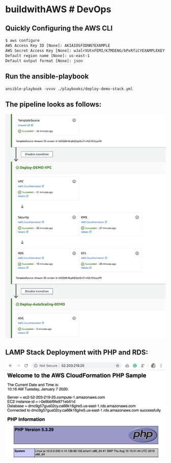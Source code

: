 # buildwithAWS # DevOps

## Quickly Configuring the AWS CLI

```
$ aws configure
AWS Access Key ID [None]: AKIAIOSFODNN7EXAMPLE
AWS Secret Access Key [None]: wJalrXUtnFEMI/K7MDENG/bPxRfiCYEXAMPLEKEY
Default region name [None]: us-east-1
Default output format [None]: json
```

## Run the ansible-playbook

```
ansible-playbook -vvvv ./playbooks/deploy-demo-stack.yml
```

## The pipeline looks as follows:

![CodePipeline](images/pipeline.png)

## LAMP Stack Deployment with PHP and RDS:

![LAMP Stack with PHP and RDS](images/php.png)

